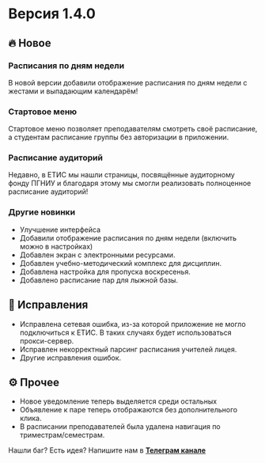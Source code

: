 # **Версия 1.4.0**

## 🔥 **Новое**

### Расписания по дням недели

В новой версии добавили отображение расписания по дням недели с жестами и выпадающим календарём!

### Стартовое меню

Стартовое меню позволяет преподавателям смотреть своё расписание, а студентам расписание группы без авторизации в приложении.

### Расписание аудиторий

Недавно, в ЕТИС мы нашли страницы, посвящённые аудиторному фонду ПГНИУ и благодаря этому мы смогли реализовать полноценное расписание аудиторий!

### Другие новинки

- Улучшение интерфейса
- Добавили отображение расписания по дням недели (включить можно в настройках)
- Добавлен экран с электронными ресурсами.
- Добавлен учебно-методический комплекс для дисциплин.
- Добавлена настройка для пропуска воскресенья.
- Добавлено расписание пар для лыжной базы.

## 🐛 **Исправления**

- Исправлена сетевая ошибка, из-за которой приложение не могло подключиться к ЕТИС. В таких случаях будет использоваться прокси-сервер.
- Исправлен некорректный парсинг расписания учителей лицея.
- Другие исправления ошибок.

## ⚙️ **Прочее**

- Новое уведомление теперь выделяется среди остальных
- Объявление к паре теперь отображаются без дополнительного клика.
- В расписании преподавателей была удалена навигация по триместрам/семестрам.

Нашли баг? Есть идея? Напишите нам в [**Телеграм канале**](https://t.me/etis_mobile)
